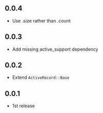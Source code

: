 ## 0.0.4
- Use .size rather than .count

## 0.0.3
- Add missing active_support dependency

## 0.0.2
- Extend `ActiveRecord::Base`

## 0.0.1
- 1st release
